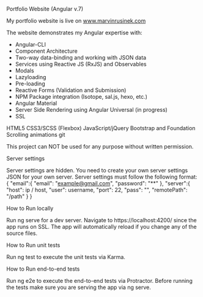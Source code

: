 Portfolio Website (Angular v.7)

My portfolio website is live on www.marvinrusinek.com

The website demonstrates my Angular expertise with:
   - Angular-CLI
   - Component Architecture 
   - Two-way data-binding and working with JSON data
   - Services using Reactive JS (RxJS) and Observables
   - Modals
   - Lazyloading
   - Pre-loading
   - Reactive Forms (Validation and Submission)
   - NPM Package integration (Isotope, sal.js, hexo, etc.)
   - Angular Material
   - Server Side Rendering using Angular Universal (in progress)
   - SSL
   
HTML5
CSS3/SCSS (Flexbox)
JavaScript/jQuery
Bootstrap and Foundation
Scrolling animations
git

This project can NOT be used for any purpose without written permission.

Server settings

Server settings are hidden. You need to create your own server settings JSON for your own server. Server settings must follow the following format:
{ "email":{ "email": "example@gmail.com", "password": "**" }, "server":{ "host": ip / host, "user": username, "port": 22, "pass": "", "remotePath": "/path" } }

How to Run locally

Run ng serve for a dev server. Navigate to https://localhost:4200/ since the app runs on SSL. The app will automatically reload if you change any of the source files.

How to Run unit tests

Run ng test to execute the unit tests via Karma.

How to Run end-to-end tests

Run ng e2e to execute the end-to-end tests via Protractor. Before running the tests make sure you are serving the app via ng serve.
